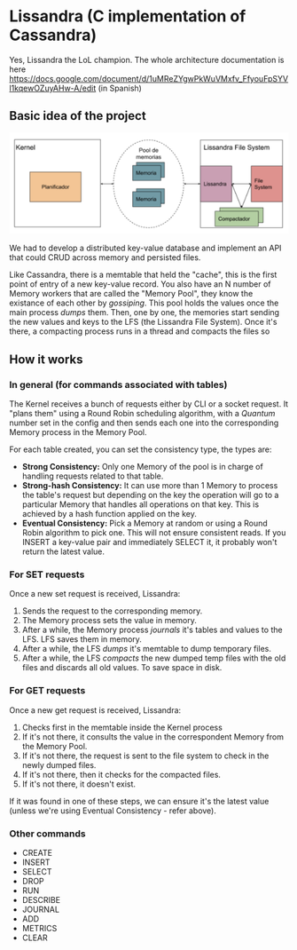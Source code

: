# Lissandra (C implementation of Cassandra)
Yes, Lissandra the LoL champion. The whole architecture documentation is here https://docs.google.com/document/d/1uMReZYgwPkWuVMxfv_FfyouFpSYVl1kqewOZuyAHw-A/edit (in Spanish)

## Basic idea of the project

![](/architecture.png "Architecture")

We had to develop a distributed key-value database and implement an API that could CRUD across memory and persisted files.

Like Cassandra, there is a memtable that held the "cache", this is the first point of entry of a new key-value record. You also have an N number of Memory workers that are called the "Memory Pool", they know the existance of each other by _gossiping_. This pool holds the values once the main process _dumps_ them. Then, one by one, the memories start sending the new values and keys to the LFS (the Lissandra File System). Once it's there, a compacting process runs in a thread and compacts the files so 

## How it works
### In general (for commands associated with tables)
The Kernel receives a bunch of requests either by CLI or a socket request. It "plans them" using a Round Robin scheduling algorithm, with a _Quantum_ number set in the config and then sends each one into the corresponding Memory process in the Memory Pool.

For each table created, you can set the consistency type, the types are:
- **Strong Consistency:** Only one Memory of the pool is in charge of handling requests related to that table.
- **Strong-hash Consistency:** It can use more than 1 Memory to process the table's request but depending on the key the operation will go to a particular Memory that handles all operations on that key. This is achieved by a hash function applied on the key.
- **Eventual Consistency:** Pick a Memory at random or using a Round Robin algorithm to pick one. This will not ensure consistent reads. If you INSERT a key-value pair and immediately SELECT it, it probably won't return the latest value.

### For SET requests
Once a new set request is received, Lissandra:
1. Sends the request to the corresponding memory.
2. The Memory process sets the value in memory.
3. After a while, the Memory process _journals_ it's tables and values to the LFS. LFS saves them in memory.
4. After a while, the LFS _dumps_ it's memtable to dump temporary files.
5. After a while, the LFS _compacts_ the new dumped temp files with the old files and discards all old values. To save space in disk.


### For GET requests
Once a new get request is received, Lissandra:
1. Checks first in the memtable inside the Kernel process
2. If it's not there, it consults the value in the correspondent Memory from the Memory Pool.
3. If it's not there, the request is sent to the file system to check in the newly dumped files.
4. If it's not there, then it checks for the compacted files.
5. If it's not there, it doesn't exist.

If it was found in one of these steps, we can ensure it's the latest value (unless we're using Eventual Consistency - refer above).

### Other commands
- CREATE
- INSERT
- SELECT
- DROP
- RUN
- DESCRIBE
- JOURNAL
- ADD
- METRICS
- CLEAR
